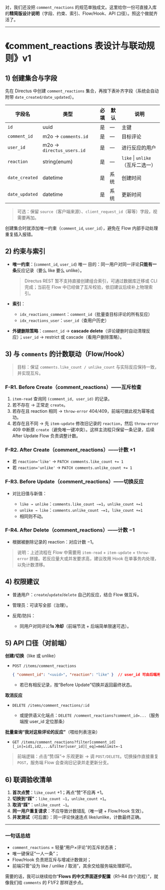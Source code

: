 对，我们还没把 `comment_reactions` 的规范单独成文。这里给你一份可直接入库的**精简版设计说明**（字段、约束、索引、Flow/Hook、API 口径）。照这个做就齐活了。

---

# 《comment_reactions 表设计与联动规则》v1

## 1) 创建集合与字段

先在 Directus 中创建 `comment_reactions` 集合，再按下表补齐字段（系统会自动附带 `date_created/date_updated`）。

| 字段名          | 类型                        | 必填 | 默认 | 说明                         |
| ------------ | ------------------------- | -: | -- | -------------------------- |
| `id`         | uuid                      |  是 | —  | 主键                         |
| `comment_id` | m2o → `comments.id`       |  是 | —  | 目标评论                       |
| `user_id`    | m2o → `directus_users.id` |  是 | —  | 进行反应的用户                    |
| `reaction`   | string(enum)              |  是 | —  | `like` \| `unlike`（互斥二选一）      |
| `date_created` | datetime                |  是 | 系统 | 创建时间                       |
| `date_updated` | datetime                |  是 | 系统 | 更新时间                       |

> 可选：保留 `source`（客户端来源）、`client_request_id`（幂等）字段，视需要再加。

创建集合时就添加唯一约束（`comment_id`, `user_id`），避免在 Flow 内部手动处理重复插入报错。

## 2) 约束与索引

* **唯一约束**：(`comment_id`, `user_id`) 唯一
  目的：同一用户对同一评论**只能有一条**反应记录（要么 like 要么 unlike）。
  > Directus REST 暂不支持直接创建组合索引，可通过数据库迁移或 CLI 完成；当前在 Flow 中已经做了互斥校验，依旧建议后续补上物理索引。
* **索引**：

  * `idx_reactions_comment`：`comment_id`（批量查目标评论的所有反应）
  * `idx_reactions_user`：`user_id`（查用户历史）
* **外键删除策略**：`comment_id` → **cascade delete**（评论硬删时自动清理反应）；`user_id` → restrict 或 cascade（看用户删除策略）。

## 3) 与 `comments` 的计数联动（Flow/Hook）

> 目标：保证 `comments.like_count / unlike_count` 与实际反应保持一致，并实现互斥。

### F-R1. Before Create（comment\_reactions）——互斥检查

1. `item-read` 查询同 `(comment_id, user_id)` 的记录。
2. 若不存在 → 正常走 `create`。
3. 若存在且 reaction 相同 → `throw-error` 404/409，前端可据此视为幂等成功。
4. 若存在且不同 → 先 `item-update` 修改旧记录的 `reaction`，然后 `throw-error` 409 中断原 `create`（避免唯一键冲突）。这样主流程只保留一条记录，后续 After Update Flow 负责调整计数。

### F-R2. After Create（comment\_reactions）——计数 +1

* 若 `reaction='like'` → `PATCH comments.like_count += 1`
* 若 `reaction='unlike'` → `PATCH comments.unlike_count += 1`

### F-R3. Before Update（comment\_reactions）——切换反应

* 对比旧值与新值：

  * `like → unlike`：`comments.like_count −=1`，`unlike_count +=1`
  * `unlike → like`：`comments.unlike_count −=1`，`like_count +=1`
  * 相同则不动。

### F-R4. After Delete（comment\_reactions）——计数 −1

* 根据被删除记录的 reaction：对应计数 −1。

> 说明：上述流程在 Flow 中需要用 `item-read` + `item-update` + `throw-error` 拼接。若反应量大或并发要求高，建议改用 Hook 在单事务内处理，以免计数漂移。

## 4) 权限建议

* 普通用户：`create`/`update`/`delete` 自己的反应，结合 Flow 做互斥。
* 管理员：可读写全部（治理）。
* 反爬/防抖：

  * 同用户对同评论**1s 冷却**（前端节流 + 后端简单限速可选）。

## 5) API 口径（对前端）

**创建/切换**（like 或 unlike）

* `POST /items/comment_reactions`

  ```json
  { "comment_id": "<uuid>", "reaction": "like" }  // user_id 可由后端用当前用户补齐
  ```

  * 若已有相反记录，按“Before Update”切换并返回最终状态。

**取消反应**

* `DELETE /items/comment_reactions/:id`

  * 或提供语义化端点：`DELETE /comment_reactions?comment_id=...`（服务端按 user\_id 定位那条）

**批量查询“我对这些评论的反应”**（喂给列表渲染）

* `GET /items/comment_reactions?filter[comment_id][_in]=id1,id2,...&filter[user_id][_eq]=me&limit=-1`

> 前端逻辑：点击“赞/踩”→ 乐观更新 → 调 `POST/DELETE`。切换操作直接重复 `POST`，服务端 Flow 会查询旧记录并走更新分支。

## 6) 联调验收清单

1. **首次点赞**：`like_count` +1；再点“赞”不应再 +1。
2. **切换到“踩”**：`like_count −1`，`unlike_count +1`。
3. **取消“踩”**：`unlike_count −1`。
4. **同一用户重复请求**：不应导致计数错乱（唯一键 + Flow/Hook 生效）。
5. **并发测试**（可后置）：同一评论快速连点 like/unlike，计数最终正确。

---

### 一句话总结

* `comment_reactions` = 轻量“用户×评论”的互斥状态表；
* 唯一键保证“一人一条”；
* Flow/Hook 负责把互斥与增减计数做对；
* 前端只管“设为 like / unlike / 取消”，其余交给服务端处理即可。

需要的话，我可以继续给你“**Flows 的中文界面逐步配置**（R1–R4 四个流程）”，就像我们给 `comments` 的 F1/F2 那样逐步点。
